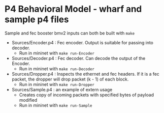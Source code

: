 # P4 Behavioral Model - wharf and sample p4 files

Sample and fec booster bmv2 inputs can both be built with `make`

- Sources/Encoder.p4 : Fec encoder. Output is suitable for passing into decoder.
  - Run in mininet with `make run-Encoder`
- Sources/Decoder.p4 : Fec decoder. Can decode the output of the Encoder.
  - Run in mininet with `make run-Decoder`
- Sources/Dropper.p4 : Inspects the ethernet and fec headers. If it is a fec packet, the dropper
  will drop packet (k - 1) of each block.
  - Run in mininet with `make run-Dropper`
- Sources/Sample.p4 : an example of extern usage
  - Creates copy of incoming packets with specified bytes of payload modified
  - Run in mininet with `make run-Sample`
